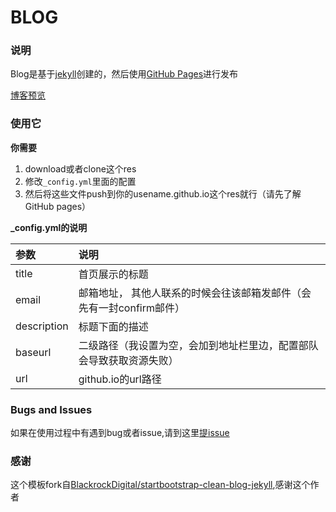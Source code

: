 # BLOG

### 说明

Blog是基于[jekyll](http://jekyllcn.com/)创建的，然后使用[GitHub Pages](https://pages.github.com/)进行发布

[博客预览](http://yanseas.github.io)

### 使用它

**你需要**
1. download或者clone这个res<br/>
2. 修改`_config.yml`里面的配置<br/>
3. 然后将这些文件push到你的usename.github.io这个res就行（请先了解GitHub pages）

**_config.yml的说明**

|参数|说明|
|:--------------|:--------------|
|title|首页展示的标题|
|email|邮箱地址， 其他人联系的时候会往该邮箱发邮件（会先有一封confirm邮件）
|description| 标题下面的描述
|baseurl|二级路径（我设置为空，会加到地址栏里边，配置部队会导致获取资源失败）
|url|github.io的url路径

### Bugs and Issues 

如果在使用过程中有遇到bug或者issue,请到这里[提issue](https://github.com/yangseas/yangseas.github.io/issues)

### 感谢

这个模板fork自[BlackrockDigital/startbootstrap-clean-blog-jekyll](https://github.com/BlackrockDigital/startbootstrap-clean-blog-jekyll),感谢这个作者
